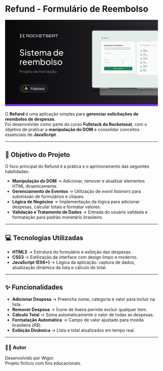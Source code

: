 # Refund - Formulário de Reembolso

  <img alt="" src="img/thumbnail.png" >

O **Refund** é uma aplicação simples para **gerenciar solicitações de reembolso de despesas**.  
Foi desenvolvido como parte do curso **Fullstack da Rocketseat**, com o objetivo de praticar a **manipulação do DOM** e consolidar conceitos essenciais de **JavaScript**.

---

## 🎯 Objetivo do Projeto

O foco principal do Refund é a prática e o aprimoramento das seguintes habilidades:

- **Manipulação do DOM** → Adicionar, remover e atualizar elementos HTML dinamicamente.
- **Gerenciamento de Eventos** → Utilização de _event listeners_ para submissão de formulários e cliques.
- **Lógica de Negócios** → Implementação da lógica para adicionar despesas, calcular totais e formatar valores.
- **Validação e Tratamento de Dados** → Entrada do usuário validada e formatação para padrão monetário brasileiro.

---

## 💻 Tecnologias Utilizadas

- **HTML5** → Estrutura do formulário e exibição das despesas.
- **CSS3** → Estilização da interface com design limpo e moderno.
- **JavaScript (ES6+)** → Lógica da aplicação: captura de dados, atualização dinâmica da lista e cálculo do total.

---

## ✨ Funcionalidades

- **Adicionar Despesa** → Preencha nome, categoria e valor para incluir na lista.
- **Remover Despesa** → Ícone de lixeira permite excluir qualquer item.
- **Cálculo Total** → Soma automaticamente o valor de todas as despesas.
- **Formatação Automática** → Campo de valor ajustado para moeda brasileira (_R$_).
- **Exibição Dinâmica** → Lista e total atualizados em tempo real.

---

### 👨‍💻 Autor

Desenvolvido por Wigor.  
Projeto fictício com fins educacionais.
